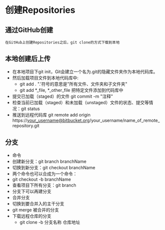# 创建Repositories
## 通过GitHub创建
    在GitHub上创建Repositories之后，git clone的方式下载到本地
## 本地创建后上传
- 在本地项目下git init，Git会建立一个名为.git的隐藏文件夹作为本地代码库。
- 然后加载项目文件到本地代码库中:
  - git add . ".'符号的意思是"所有文件、文件夹和子文件夹"
  - git add *_file, *_other_file 把特定文件添加到代码库中
- 提交已加载（staged）的文件 git commit -m "注释"
- 检查当前已加载（staged）和未加载（unstaged）文件的状态、提交等情况：git status
- 推送到远程代码库 git remote add origin https://your_username@bitbucket.org/your_username/name_of_remote_repository.git

## 分支 
- 命令
 - 创建新分支：git branch branchName
 - 切换到新分支：git checkout branchName
 - 两个命令也可以合成为一个命令：
 - git checkout -b branchName
 - 查看项目下所有分支：git branch
- 分支下可以再建分支
- 合并分支
 - 切换到要合并入的主干分支
 - git merge 被合并的分支
- 下载远程仓库的分支
  - git clone -b 分支名称 仓库地址

